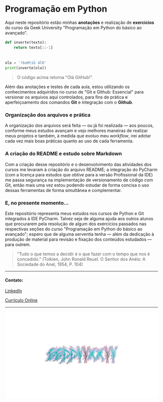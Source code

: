 # Programação em Python

Aqui neste repositório estão minhas **anotações** e realização de **exercicios** do curso da Geek University 
"Programação em Python do básico ao avançado".

```python
def inverte(texto):
    return texto[::-1]


ola = '!buHtiG álO'
print(inverte(ola))
```
> O código acima retorna "Olá GitHub!".

Além das anotações e testes de cada aula, estou utilizando os 
conhecimentos adquiridos no curso de "Git e Github: Essencial" para versionar os arquivos aqui controlados, para fins 
de prática e aperfeiçoamento dos comandos **Git** e integração com o **Github**.

### Organização dos arquivos e prática

A organização dos arquivos será feita — ou já foi realizada — aos poucos, conforme meus estudos avançam e vejo melhores 
maneiras de realizar meus projetos e também, à medida que evoluo meu _workflow_, irei adotar cada vez mais boas práticas 
quanto ao uso de cada ferramenta.


### A criação do README e estudo sobre Markdown

Com a criação desse repositório e o desenvolvimento das atividades dos cursos me levaram à criação do arquivo README; a 
integração do PyCharm (com a licença para estudos que obtive para a versão Profissional da IDE) me passa segurança na 
implementação de versionamento de código com Git, então mais uma vez estou podendo estudar de forma concisa o uso dessas
ferramentas de forma simultânea e complementar.

### E, no presente momento...

Este repositório representa meus estudos nos cursos de Python e Git integrados à IDE PyCharm. Talvez seja de 
alguma ajuda aos outros alunos que procurarem pela resolução de algum dos exercícios passados nas respectivas seções do
curso "Programação em Python do básico ao avançado"; espero que de alguma serventia tenha — além da dedicação à produção
de material para revisão e fixação dos conteúdos estudados — para outrem.

> "Tudo o que temos a decidir é o que fazer com o tempo que nos é concedido."
> (Tolkien, John Ronald Reuel. O Senhor dos Anéis: A Sociedade do Anel, 1954, P. 104)

---

#### Contato:

[LinkedIn](https://www.linkedin.com/in/eeddyyxxyy/ "Para contato profissional")

[Currículo Online](https://eddyyxxyy.github.io/#home "Realizado no curso de Git e Github: Essencial")

---

![Eddy](logo.png)
